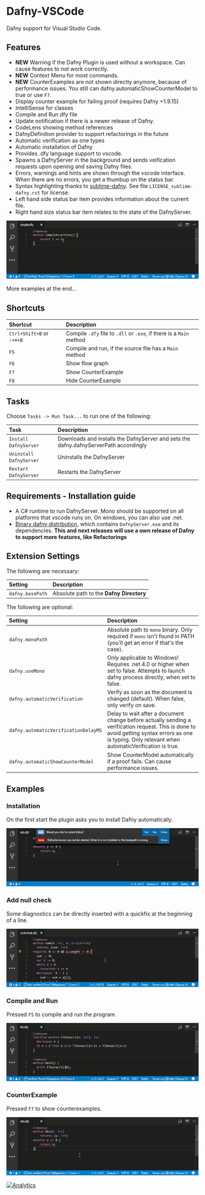 # Dafny-VSCode

Dafny support for Visual Studio Code.

## Features

* **NEW** Warning if the Dafny Plugin is used without a workspace. Can cause features to not work correctly. 
* **NEW** Context Menu for most commands. 
* **NEW** CounterExamples are not shown directly anymore, because of performance issues. You still can dafny.automaticShowCounterModel to true or use `F7`. 
* Display counter example for failing proof (requires Dafny +1.9.15)
* IntelliSense for classes
* Compile and Run dfy file
* Update notification if there is a newer release of Dafny. 
* CodeLens showing method references
* DafnyDefinition provider to support refactorings in the future 
* Automatic verification as one types 
* Automatic installation of Dafny
* Provides .dfy language support to vscode.
* Spawns a DafnyServer in the background and sends veification requests upon opening and saving Dafny files.
* Errors, warnings and hints are shown through the vscode interface. When there are no errors, you get a thumbup on the status bar.
* Syntax highlighting thanks to [sublime-dafny](https://github.com/erggo/sublime-dafny). See file `LICENSE_sublime-dafny.rst` for license. 
* Left hand side status bar item provides information about the current file.
* Right hand size status bar item relates to the state of the DafnyServer.

![assertions animation](simpleassert.gif)

More examples at the end...

## Shortcuts

| Shortcut                  | Description                                                          |
| :------------------------ |:-------------------------------------------------------------------- | 
| `Ctrl+Shift+B` or `⇧+⌘+B` | Compile `.dfy` file to `.dll` or `.exe`, if there is a `Main` method |
| `F5`                      | Compile and run, if the source file has a `Main` method              |
| `F6`                      | Show flow graph                                                      |
| `F7`                      | Show CounterExample                                                  |
| `F8`                      | Hide CounterExample                                                  |

## Tasks

Choose `Tasks -> Run Task...` to run one of the following:

| Task                    | Description                                                                           |
| :---------------------- |:------------------------------------------------------------------------------------- | 
| `Install DafnyServer`   | Downloads and installs the DafnyServer and sets the dafny.dafnyServerPath accordingly |
| `Uninstall DafnyServer` | Uninstalls the DafnyServer                                                            |
| `Restart DafnyServer`   | Restarts the DafnyServer                                                              |

## Requirements - Installation guide
* A C# runtime to run DafnyServer. Mono should be supported on all platforms that vscode runs on. On windows, you can also use .net.
* [Binary dafny distribution](https://github.com/FunctionalCorrectness/dafny-microsoft/releases), which contains `DafnyServer.exe` and its dependencies. **This and next releases will use a own release of Dafny to support more features, like Refactorings**

## Extension Settings

The following are necessary:

| Setting          | Description                              |
| :--------------- |:---------------------------------------- |
| `dafny.basePath` | Absolute path to the **Dafny Directory** |

The following are optional:

| Setting          | Description                              |
| :--------------- |:---------------------------------------- |
| `dafny.monoPath` | Absolute path to `mono` binary. Only required if `mono` isn't found in PATH (you'll get an error if that's the case). |
| `dafny.useMono` | Only applicable to Windows! Requires .net 4.0 or higher when set to false. Attempts to launch dafny process directly, when set to false. |
| `dafny.automaticVerification` | Verify as soon as the document is changed (default). When false, only verify on save. |
| `dafny.automaticVerificationDelayMS` | Delay to wait after a document change before actually sending a verification request. This is done to avoid getting syntax errors as one is typing. Only relevant when automaticVerification is true. |
| `dafny.automaticShowCounterModel` | Show CounterModel automatically if a proof fails. Can cause performance issues. |

## Examples

### Installation
On the first start the plugin asks you to install Dafny automatically. 

![assertions animation](installation.gif)

### Add null check
Some diagnostics can be directly inserted with a quickfix at the beginning of a line.

![assertions animation](addnullcheck.gif)

### Compile and Run
Pressed `F5` to compile and run the program.

![assertions animation](compileandrun.gif)

### CounterExample
Pressed `F7` to show counterexamples.

![assertions animation](counterexample.gif)

[![Analytics](https://ga-beacon.appspot.com/UA-98083145-1/FunctionalCorrectness/dafny-vscode?pixel)](https://github.com/FunctionalCorrectness/dafny-vscode)
